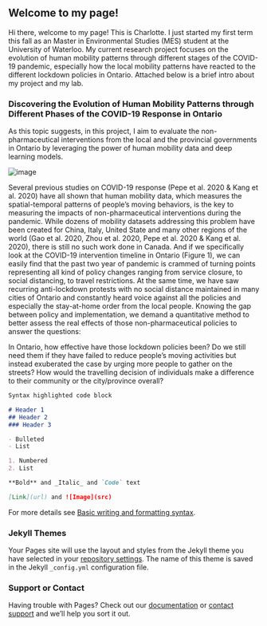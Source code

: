 ## Welcome to my page!

Hi there, welcome to my page! This is Charlotte. I just started my first term this fall as an Master in Environmental Studies (MES) student at the University of Waterloo. 
My current research project focuses on the evolution of human mobility patterns through different stages of the COVID-19 pandemic, especially how the local mobility patterns have reacted to the different lockdown policies in Ontario. Attached below is a brief intro about my project and my lab.



### Discovering the Evolution of Human Mobility Patterns through Different Phases of the COVID-19 Response in Ontario
As this topic suggests, in this project, I aim to evaluate the non-pharmaceutical interventions from the local and the provincial governments in Ontario by leveraging the power of human mobility data and deep learning models.

![image](https://user-images.githubusercontent.com/66392477/142796700-4b139113-f932-415a-890f-69f9480c21e6.png)

Several previous studies on COVID-19 response (Pepe et al. 2020 & Kang et al. 2020) have all shown that human mobility data, which measures the spatial-temporal patterns of people’s moving behaviors, is the key to measuring the impacts of non-pharmaceutical interventions during the pandemic. While dozens of mobility datasets addressing this problem have been created for China, Italy, United State and many other regions of the world (Gao et al. 2020, Zhou et al. 2020, Pepe et al. 2020 & Kang et al. 2020), there is still no such work done in Canada. And if we specifically look at the COVID-19 intervention timeline in Ontario (Figure 1), we can easily find that the past two year of pandemic is crammed of turning points representing all kind of policy changes ranging from service closure, to social distancing, to travel restrictions. At the same time, we have saw recurring anti-lockdown protests with no social distance maintained in many cities of Ontario and constantly heard voice against all the policies and especially the stay-at-home order from the local people. Knowing the gap between policy and implementation, we demand a quantitative method to better assess the real effects of those non-pharmaceutical policies to answer the questions: 

In Ontario, how effective have those lockdown policies been? Do we still need them if they have failed to reduce people’s moving activities but instead exuberated the case by urging more people to gather on the streets? How would the travelling decision of individuals make a difference to their community or the city/province overall?


```markdown
Syntax highlighted code block

# Header 1
## Header 2
### Header 3

- Bulleted
- List

1. Numbered
2. List

**Bold** and _Italic_ and `Code` text

[Link](url) and ![Image](src)
```

For more details see [Basic writing and formatting syntax](https://docs.github.com/en/github/writing-on-github/getting-started-with-writing-and-formatting-on-github/basic-writing-and-formatting-syntax).

### Jekyll Themes

Your Pages site will use the layout and styles from the Jekyll theme you have selected in your [repository settings](https://github.com/CharlotteZPan/CharlotteZPan.github.io/settings/pages). The name of this theme is saved in the Jekyll `_config.yml` configuration file.

### Support or Contact

Having trouble with Pages? Check out our [documentation](https://docs.github.com/categories/github-pages-basics/) or [contact support](https://support.github.com/contact) and we’ll help you sort it out.
